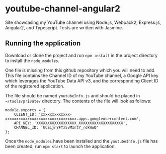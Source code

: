 # youtube-channel-angular2
Site showcasing my YouTube channel using Node.js, Webpack2, Express.js, Angular2, and Typescript. Tests are written with Jasmine.

## Running the application
Download or clone the project and run ```npm install``` in the project directory to install the ```node_modules```.

One file is missing from this github repository which you will need to add. This file contains the Channel ID of my YouTube channel, a Google API key which leverages the YouTube Data API v3, and the corresponding Client ID of the registered application.

The file should be named ```youtubeInfo.js``` and should be placed in ```~/tools/private/``` directory. The contents of the file will look as follows:
```
module.exports = {
    CLIENT_ID: 'xxxxxxxxxxxxx-xxxxxxxxxxxxxxxxxxxxxxxxxxxxxxxx.apps.googleusercontent.com',
    API_KEY: 'XXXXXXXXXXXXXXXXXX_XXXXXXXXXXXXXXXXXXXX',
    CHANNEL_ID: 'UCSijnYFYz5vMIntY_rdkWwQ'
};
```

Once the ```node_modules``` have been installed and the ```youtubeInfo.js``` file has been created, run ```npm start``` to launch the application.